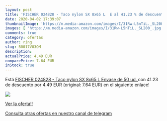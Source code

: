 ```yaml
---
layout: post
title: 'FISCHER 024828 - Taco nylon SX 8x65 L  E al 41.23 % de descuento'
date: 2020-04-02 17:39:07
thumbnailImage: 'https://m.media-amazon.com/images/I/31Rw-L5nTiL._SL200_.jpg'
images: [ 'https://m.media-amazon.com/images/I/31Rw-L5nTiL._SL200_.jpg' ]
comments: true
category: ofertas
author: ring
slug: B0017V03QM
description:
actualPrice: 4.49 EUR
comparePrice: 7.64 EUR
inStock: true
---
```


Está [FISCHER 024828 - Taco nylon SX 8x65 L  Envase de 50 ud. ](https://www.amazon.com/dp/B0017V03QM/?tag=redken08-20) con 41.23 de descuento por 4.49 EUR (original: 7.64 EUR) en el siguiente enlace!

[![](https://m.media-amazon.com/images/I/31Rw-L5nTiL._SL200_.jpg)](https://www.amazon.com/dp/B0017V03QM/?tag=redken08-20)

[Ver la oferta!!](https://www.amazon.com/dp/B0017V03QM/?tag=redken08-20)

[Consulta otras ofertas en nuestro canal de telegram](https://t.me/s/ofertas25)
